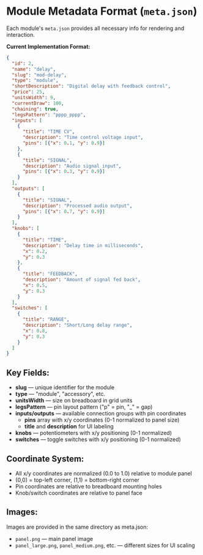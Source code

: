 # Module Metadata Format (`meta.json`)

Each module's `meta.json` provides all necessary info for rendering and interaction.

**Current Implementation Format:**
```json
{
  "id": 2,
  "name": "delay", 
  "slug": "mod-delay",
  "type": "module",
  "shortDescription": "Digital delay with feedback control",
  "price": 25,
  "unitsWidth": 9,
  "currentDraw": 100,
  "chaining": true,
  "legsPattern": "pppp_pppp",
  "inputs": [
    {
      "title": "TIME CV",
      "description": "Time control voltage input",
      "pins": [{"x": 0.1, "y": 0.9}]
    },
    {
      "title": "SIGNAL",
      "description": "Audio signal input", 
      "pins": [{"x": 0.3, "y": 0.9}]
    }
  ],
  "outputs": [
    {
      "title": "SIGNAL",
      "description": "Processed audio output",
      "pins": [{"x": 0.7, "y": 0.9}]
    }
  ],
  "knobs": [
    {
      "title": "TIME",
      "description": "Delay time in milliseconds",
      "x": 0.2,
      "y": 0.3
    },
    {
      "title": "FEEDBACK", 
      "description": "Amount of signal fed back",
      "x": 0.5,
      "y": 0.3
    }
  ],
  "switches": [
    {
      "title": "RANGE",
      "description": "Short/Long delay range",
      "x": 0.8,
      "y": 0.3
    }
  ]
}

```

## Key Fields:

- **slug** — unique identifier for the module
- **type** — "module", "accessory", etc.
- **unitsWidth** — size on breadboard in grid units
- **legsPattern** — pin layout pattern ("p" = pin, "_" = gap)
- **inputs/outputs** — available connection groups with pin coordinates
  - **pins** array with x/y coordinates (0-1 normalized to panel size)
  - **title** and **description** for UI labeling
- **knobs** — potentiometers with x/y positioning (0-1 normalized)
- **switches** — toggle switches with x/y positioning (0-1 normalized)

## Coordinate System:
- All x/y coordinates are normalized (0.0 to 1.0) relative to module panel
- (0,0) = top-left corner, (1,1) = bottom-right corner
- Pin coordinates are relative to breadboard mounting holes
- Knob/switch coordinates are relative to panel face

## Images:
Images are provided in the same directory as meta.json:
- `panel.png` — main panel image
- `panel_large.png`, `panel_medium.png`, etc. — different sizes for UI scaling